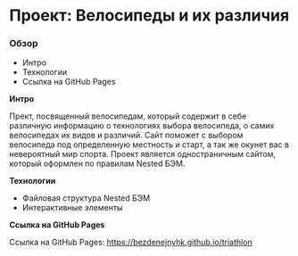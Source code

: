 # Проект: Велосипеды и их различия

### Обзор
* Интро
* Технологии
* Ссылка на GitHub Pages

**Интро**

Прект, посвященный велосипедам, который содержит в себе различную информацию о технологиях выбора велосипеда, о самих велосипедах их видов и различий. Сайт поможет с выбором велосипеда под определенную местность и старт, а так же окунет вас в невероятный мир спорта. Проект является одностраничным сайтом, который оформлен по правилам Nested БЭМ.  

**Технологии**

* Файловая структура Nested БЭМ
* Интерактивные элементы

**Ссылка на GitHub Pages**

Ссылка на GitHub Pages: https://bezdenejnyhk.github.io/triathlon
